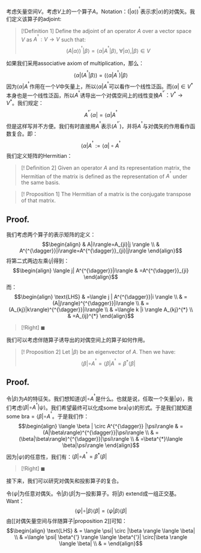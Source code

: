 考虑矢量空间$V$。考虑$V$上的一个算子$A$。Notation：$(|\alpha\rangle)^{^{\dagger}}$表示求$|\alpha\rangle$的对偶矢。我们定义该算子的adjoint:

>[!Definition 1]
>Define the adjoint of an operator $A$ over a vector space $V$ as $A^{^{\dagger}}:V \rightarrow V$ such that:
>$$(A|\alpha\rangle)^{^{\dagger}}|\beta\rangle=\langle \alpha|A^{^{\dagger}}|\beta \rangle,\ \forall |\alpha\rangle, |\beta \rangle \in V$$

如果我们采用associative axiom of multiplication，那么：
$$\langle \alpha|(A^{^{\dagger}}|\beta\rangle)=(\langle \alpha|A^{^{\dagger}})|\beta \rangle$$
因为$\langle \alpha|A^{^{\dagger}}$作用在一个$V$中矢量上，所以$\langle \alpha|A^{^{\dagger}}$可以看作一个线性泛函。而$\langle \alpha|\in V^{*}$本身也是一个线性泛函，所以$A^{^{\dagger}}$诱导出一个对偶空间上的线性变换$A^{^{\dagger '}}：V^{*}\rightarrow V^{*}$。我们规定：
$$A^{^{\dagger '}}\langle \alpha|=\langle\alpha|A^{^{\dagger}}$$
但是这样写并不方便。我们有时直接用$A^{^{\dagger}}$表示$(A^{^{\dagger'}})$，并将$A^{^{\dagger}}$与对偶矢的作用看作函数复合。即：
$$\langle \alpha|A^{^{\dagger}}:=\langle \alpha| \circ A^{^{\dagger}}$$
我们定义矩阵的Hermitian：

>[! Definition 2]
>Given an operator $A$ and its representation matrix, the Hermitian of the matrix is defined as the representation of $A^{^{\dagger }}$ under the same basis.

>[! Proposition 1]
>The Hermitian of a matrix is the conjugate transpose of that matrix.
## Proof.
我们考虑两个算子的表示矩阵的定义：
$$\begin{align}
 & A|i\rangle=A_{ji}|j \rangle \\
 & A^{^{\dagger}}|i\rangle=A^{^{\dagger}}_{ji}|j\rangle
\end{align}$$
将第二式两边左乘$\langle j|$得到：
$$\begin{align}
\langle j| A^{^{\dagger}}|i\rangle & =A^{^{\dagger}}_{ji}
\end{align}$$
而：
$$\begin{align}
\text{LHS} & =\langle j | A^{^{\dagger}}|i \rangle \\
 & =(A|j\rangle)^{^{\dagger}}|i\rangle \\
 & =(A_{kj}|k\rangle)^{^{\dagger}}|i\rangle \\
 & =\langle k |i \rangle A_{kj}^{*} \\
 & =A_{ij}^{*}
\end{align}$$
>[!Right]
>$\blacksquare$

我们可以考虑伴随算子诱导出的对偶空间上的算子如何作用。

>[! Proposition 2]
>Let $|\beta\rangle$ be an eigenvector of $A$. Then we have:
>$$\langle \beta| \circ A^{^{\dagger}}=\langle \beta|A^{^{\dagger}}=\beta^{*}\langle \beta| $$
## Proof.
令$|\beta\rangle$为$A^{^{}}$的特征矢。我们想知道$\langle\beta| \circ A^{^{\dagger}}$是什么。也就是说，任取一个矢量$|\psi\rangle$，我们考虑$\langle \beta|\circ A^{^{\dagger}}|\psi\rangle$。我们希望最终可以化成$\text{some bra}|\psi\rangle$的形式。于是我们就知道$\text{some bra}=\langle \beta| \circ A^{^{\dagger}}$。于是我们作：
$$\begin{align}
\langle \beta | \circ A^{^{\dagger}} |\psi\rangle & =(A|\beta\rangle)^{^{\dagger}}|\psi\rangle \\
 & =(\beta|\beta\rangle)^{^{\dagger}}|\psi\rangle \\
 & =\beta^{*}\langle \beta|\psi\rangle
\end{align}$$
因为$|\psi\rangle$的任意性，我们有：$\langle \beta| \circ A^{^{\dagger}}=\beta^{*}\langle \beta|$
>[!Right]
>$\blacksquare$

接下来，我们可以研究对偶矢和投影算子的复合。

令$\langle \psi|$为任意对偶矢。令$|\beta\rangle \langle \beta|$为一投影算子。将$|\beta\rangle$ extend成一组正交基。Want：
$$\langle \psi| \circ |\beta\rangle\langle \beta| = \langle \psi|\beta\rangle \langle \beta|$$
由[[对偶矢量空间与伴随算子|proposition 2]]可知：
$$\begin{align}
\text{LHS} & = \langle \psi| \circ |\beta \rangle \langle \beta| \\
 & =\langle \psi| \beta^{'} \rangle \langle \beta^{'}| \circ|\beta \rangle \langle \beta| \\
 & =
\end{align}$$
